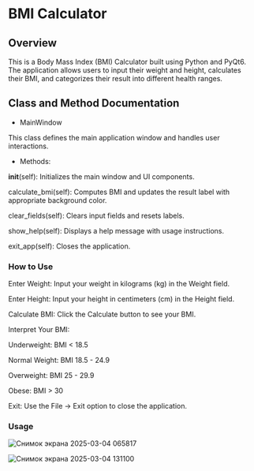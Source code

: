 
# BMI Calculator

## Overview

This is a Body Mass Index (BMI) Calculator built using Python and PyQt6. The application allows users to input their weight and height, calculates their BMI, and categorizes their result into different health ranges.

## Class and Method Documentation

- MainWindow

This class defines the main application window and handles user interactions.

- Methods:

__init__(self): Initializes the main window and UI components.

calculate_bmi(self): Computes BMI and updates the result label with appropriate background color.

clear_fields(self): Clears input fields and resets labels.

show_help(self): Displays a help message with usage instructions.

exit_app(self): Closes the application.

### How to Use

Enter Weight: Input your weight in kilograms (kg) in the Weight field.

Enter Height: Input your height in centimeters (cm) in the Height field.

Calculate BMI: Click the Calculate button to see your BMI.

Interpret Your BMI:

Underweight: BMI < 18.5

Normal Weight: BMI 18.5 - 24.9

Overweight: BMI 25 - 29.9

Obese: BMI > 30

Exit: Use the File → Exit option to close the application.

### Usage
![Снимок экрана 2025-03-04 065817](https://github.com/user-attachments/assets/101193f7-4111-4b08-bde8-3dfd51e01729)

![Снимок экрана 2025-03-04 131100](https://github.com/user-attachments/assets/62e579cd-b69c-4d68-aaa5-ce28541d71ad)

